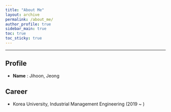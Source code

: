 ```yaml
---
title: "About Me"
layout: archive
permalink: /about_me/
author_profile: true
sidebar_main: true
toc: true
toc_sticky: true
---
```



-------------------------------
## **Profile**


- **Name** : Jihoon, Jeong




## **Career**


- Korea University, Industrial Management Engineering (2019 ~ )
